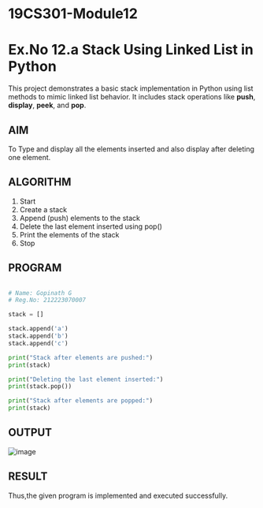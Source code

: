 # 19CS301-Module12
# Ex.No 12.a Stack Using Linked List in Python

This project demonstrates a basic stack implementation in Python using list methods to mimic linked list behavior. It includes stack operations like **push**, **display**, **peek**, and **pop**.

## AIM

To Type and display all the elements inserted and also display after deleting one element. 

## ALGORITHM

1. Start  
2. Create a stack  
3. Append (push) elements to the stack
4. Delete the last element inserted using pop()
5. Print the elements of the stack  
6. Stop

## PROGRAM

```python

# Name: Gopinath G
# Reg.No: 212223070007

stack = []

stack.append('a')
stack.append('b')
stack.append('c')

print("Stack after elements are pushed:")
print(stack)

print("Deleting the last element inserted:")
print(stack.pop())

print("Stack after elements are popped:")
print(stack)
```
## OUTPUT

![image](https://github.com/user-attachments/assets/6a406671-183b-4ad7-ae4a-f959df7d3718)

## RESULT

Thus,the given program is implemented and executed successfully.



